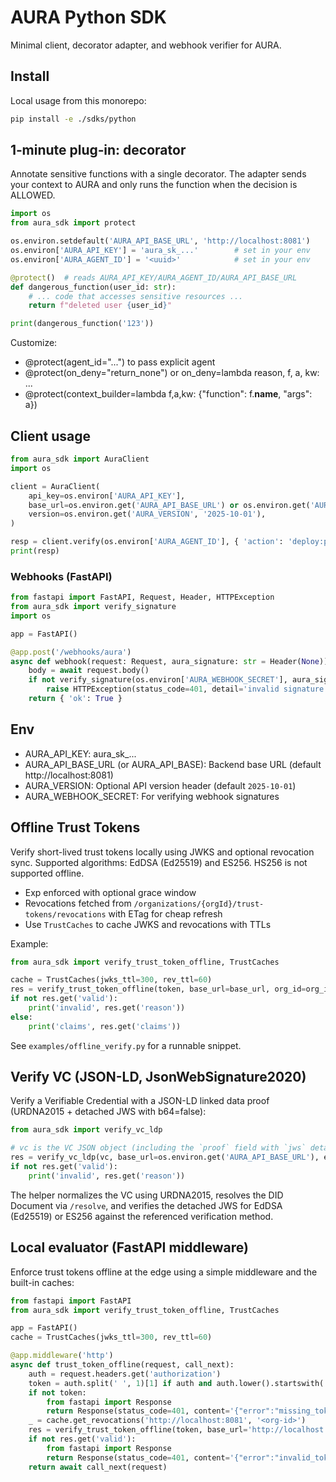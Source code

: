 # AURA Python SDK

Minimal client, decorator adapter, and webhook verifier for AURA.

## Install

Local usage from this monorepo:

```bash
pip install -e ./sdks/python
```

## 1‑minute plug‑in: decorator

Annotate sensitive functions with a single decorator. The adapter sends your context to AURA and only runs the function when the decision is ALLOWED.

```python
import os
from aura_sdk import protect

os.environ.setdefault('AURA_API_BASE_URL', 'http://localhost:8081')
os.environ['AURA_API_KEY'] = 'aura_sk_...'        # set in your env
os.environ['AURA_AGENT_ID'] = '<uuid>'            # set in your env

@protect()  # reads AURA_API_KEY/AURA_AGENT_ID/AURA_API_BASE_URL
def dangerous_function(user_id: str):
    # ... code that accesses sensitive resources ...
    return f"deleted user {user_id}"

print(dangerous_function('123'))
```

Customize:
- @protect(agent_id="...") to pass explicit agent
- @protect(on_deny="return_none") or on_deny=lambda reason, f, a, kw: ...
- @protect(context_builder=lambda f,a,kw: {"function": f.__name__, "args": a})

## Client usage

```python
from aura_sdk import AuraClient
import os

client = AuraClient(
    api_key=os.environ['AURA_API_KEY'],
    base_url=os.environ.get('AURA_API_BASE_URL') or os.environ.get('AURA_API_BASE'),
    version=os.environ.get('AURA_VERSION', '2025-10-01'),
)

resp = client.verify(os.environ['AURA_AGENT_ID'], { 'action': 'deploy:prod', 'branch': 'main' })
print(resp)
```

### Webhooks (FastAPI)

```python
from fastapi import FastAPI, Request, Header, HTTPException
from aura_sdk import verify_signature
import os

app = FastAPI()

@app.post('/webhooks/aura')
async def webhook(request: Request, aura_signature: str = Header(None)):
    body = await request.body()
    if not verify_signature(os.environ['AURA_WEBHOOK_SECRET'], aura_signature, body):
        raise HTTPException(status_code=401, detail='invalid signature')
    return { 'ok': True }
```

## Env
- AURA_API_KEY: aura_sk_...
- AURA_API_BASE_URL (or AURA_API_BASE): Backend base URL (default http://localhost:8081)
- AURA_VERSION: Optional API version header (default `2025-10-01`)
- AURA_WEBHOOK_SECRET: For verifying webhook signatures

## Offline Trust Tokens

Verify short-lived trust tokens locally using JWKS and optional revocation sync. Supported algorithms: EdDSA (Ed25519) and ES256. HS256 is not supported offline.

- Exp enforced with optional grace window
- Revocations fetched from `/organizations/{orgId}/trust-tokens/revocations` with ETag for cheap refresh
- Use `TrustCaches` to cache JWKS and revocations with TTLs

Example:

```python
from aura_sdk import verify_trust_token_offline, TrustCaches

cache = TrustCaches(jwks_ttl=300, rev_ttl=60)
res = verify_trust_token_offline(token, base_url=base_url, org_id=org_id, grace_seconds=10, cache=cache)
if not res.get('valid'):
    print('invalid', res.get('reason'))
else:
    print('claims', res.get('claims'))
```

See `examples/offline_verify.py` for a runnable snippet.

## Verify VC (JSON-LD, JsonWebSignature2020)

Verify a Verifiable Credential with a JSON-LD linked data proof (URDNA2015 + detached JWS with b64=false):

```python
from aura_sdk import verify_vc_ldp

# vc is the VC JSON object (including the `proof` field with `jws` detached signature)
res = verify_vc_ldp(vc, base_url=os.environ.get('AURA_API_BASE_URL'), expected_org_id="<org-uuid>", expected_owner="alice")
if not res.get('valid'):
    print('invalid', res.get('reason'))
```

The helper normalizes the VC using URDNA2015, resolves the DID Document via `/resolve`, and verifies the detached JWS for EdDSA (Ed25519) or ES256 against the referenced verification method.

## Local evaluator (FastAPI middleware)

Enforce trust tokens offline at the edge using a simple middleware and the built-in caches:

```python
from fastapi import FastAPI
from aura_sdk import verify_trust_token_offline, TrustCaches

app = FastAPI()
cache = TrustCaches(jwks_ttl=300, rev_ttl=60)

@app.middleware('http')
async def trust_token_offline(request, call_next):
    auth = request.headers.get('authorization')
    token = auth.split(' ', 1)[1] if auth and auth.lower().startswith('bearer ') else auth
    if not token:
        from fastapi import Response
        return Response(status_code=401, content='{"error":"missing_token"}', media_type='application/json')
    _ = cache.get_revocations('http://localhost:8081', '<org-id>')
    res = verify_trust_token_offline(token, base_url='http://localhost:8081', org_id='<org-id>', grace_seconds=30, cache=cache)
    if not res.get('valid'):
        from fastapi import Response
        return Response(status_code=401, content='{"error":"invalid_token"}', media_type='application/json')
    return await call_next(request)
```
